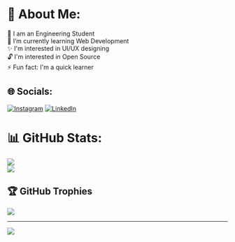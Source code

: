 # 💫 About Me:
🔭 I am an Engineering Student<br>🌱 I’m currently learning Web Development<br>✨ I'm interested in UI/UX designing<br>🔓 I'm interested in Open Source<br>⚡ Fun fact: I'm a quick learner


## 🌐 Socials:
[![Instagram](https://img.shields.io/badge/Instagram-%23E4405F.svg?logo=Instagram&logoColor=white)](https://instagram.com/kushal_961) [![LinkedIn](https://img.shields.io/badge/LinkedIn-%230077B5.svg?logo=linkedin&logoColor=white)](https://linkedin.com/in/KushalKatare) 
# 📊 GitHub Stats:
![](https://github-readme-stats.vercel.app/api?username=kushal961&theme=neon&hide_border=false&include_all_commits=false&count_private=false)<br/>
![](https://github-readme-streak-stats.herokuapp.com/?user=kushal961&theme=neon&hide_border=false)<br/>


## 🏆 GitHub Trophies
![](https://github-profile-trophy.vercel.app/?username=kushal961&theme=radical&no-frame=false&no-bg=true&margin-w=4)

---
[![](https://visitcount.itsvg.in/api?id=kushal961&icon=0&color=0)](https://visitcount.itsvg.in)

<!-- Proudly created with GPRM ( https://gprm.itsvg.in ) -->




